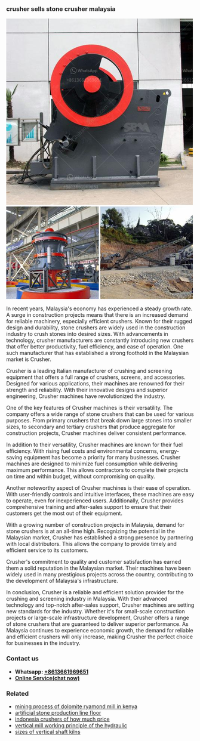 <h3>crusher sells stone crusher malaysia</h3><img src='1708332745.jpg' alt=''><p>In recent years, Malaysia's economy has experienced a steady growth rate. A surge in construction projects means that there is an increased demand for reliable machinery, especially efficient crushers. Known for their rugged design and durability, stone crushers are widely used in the construction industry to crush stones into desired sizes. With advancements in technology, crusher manufacturers are constantly introducing new crushers that offer better productivity, fuel efficiency, and ease of operation. One such manufacturer that has established a strong foothold in the Malaysian market is Crusher.</p><p>Crusher is a leading Italian manufacturer of crushing and screening equipment that offers a full range of crushers, screens, and accessories. Designed for various applications, their machines are renowned for their strength and reliability. With their innovative designs and superior engineering, Crusher machines have revolutionized the industry.</p><p>One of the key features of Crusher machines is their versatility. The company offers a wide range of stone crushers that can be used for various purposes. From primary crushers that break down large stones into smaller sizes, to secondary and tertiary crushers that produce aggregate for construction projects, Crusher machines deliver consistent performance.</p><p>In addition to their versatility, Crusher machines are known for their fuel efficiency. With rising fuel costs and environmental concerns, energy-saving equipment has become a priority for many businesses. Crusher machines are designed to minimize fuel consumption while delivering maximum performance. This allows contractors to complete their projects on time and within budget, without compromising on quality.</p><p>Another noteworthy aspect of Crusher machines is their ease of operation. With user-friendly controls and intuitive interfaces, these machines are easy to operate, even for inexperienced users. Additionally, Crusher provides comprehensive training and after-sales support to ensure that their customers get the most out of their equipment.</p><p>With a growing number of construction projects in Malaysia, demand for stone crushers is at an all-time high. Recognizing the potential in the Malaysian market, Crusher has established a strong presence by partnering with local distributors. This allows the company to provide timely and efficient service to its customers.</p><p>Crusher's commitment to quality and customer satisfaction has earned them a solid reputation in the Malaysian market. Their machines have been widely used in many prestigious projects across the country, contributing to the development of Malaysia's infrastructure.</p><p>In conclusion, Crusher is a reliable and efficient solution provider for the crushing and screening industry in Malaysia. With their advanced technology and top-notch after-sales support, Crusher machines are setting new standards for the industry. Whether it's for small-scale construction projects or large-scale infrastructure development, Crusher offers a range of stone crushers that are guaranteed to deliver superior performance. As Malaysia continues to experience economic growth, the demand for reliable and efficient crushers will only increase, making Crusher the perfect choice for businesses in the industry.</p><h3>Contact us</h3><ul><li><strong>Whatsapp:&nbsp;<a href="https://wa.me/8613661969651">+8613661969651</a></strong></li><li><a href="https://swt.shibang-china.com/?git&amp;zhl&amp;crusher sells stone crusher malaysia"><strong>Online Service(chat now)</strong></a></li></ul><h3>Related</h3><ul><li><a href='mining process of dolomite ryamond mill in kenya.md'>mining process of dolomite ryamond mill in kenya</a></li><li><a href='artificial stone production line floor.md'>artificial stone production line floor</a></li><li><a href='indonesia crushers of how much price.md'>indonesia crushers of how much price</a></li><li><a href='vertical mill working principle of the hydraulic.md'>vertical mill working principle of the hydraulic</a></li><li><a href='sizes of vertical shaft kilns.md'>sizes of vertical shaft kilns</a></li></ul>